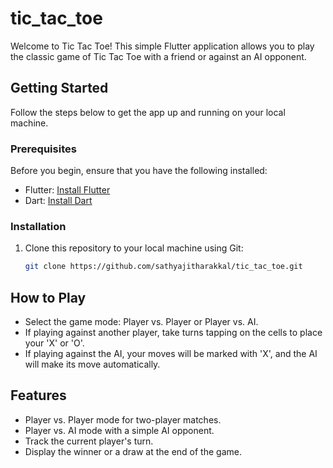 # tic_tac_toe

Welcome to Tic Tac Toe! This simple Flutter application allows you to play the classic game of Tic Tac Toe with a friend or against an AI opponent.

## Getting Started

Follow the steps below to get the app up and running on your local machine.

### Prerequisites

Before you begin, ensure that you have the following installed:

- Flutter: [Install Flutter](https://flutter.dev/docs/get-started/install)
- Dart: [Install Dart](https://dart.dev/get-dart)

### Installation
1. Clone this repository to your local machine using Git:

   ```bash
   git clone https://github.com/sathyajitharakkal/tic_tac_toe.git

## How to Play

- Select the game mode: Player vs. Player or Player vs. AI.
- If playing against another player, take turns tapping on the cells to place your 'X' or 'O'.
- If playing against the AI, your moves will be marked with 'X', and the AI will make its move automatically.

## Features

- Player vs. Player mode for two-player matches.
- Player vs. AI mode with a simple AI opponent.
- Track the current player's turn.
- Display the winner or a draw at the end of the game.